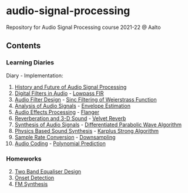# audio-signal-processing
Repository for Audio Signal Processing course 2021-22 @ Aalto

## Contents

### Learning Diaries
Diary - Implementation:
1. [History and Future of Audio Signal Processing](https://github.com/bronemos/audio-signal-processing/blob/main/diaries/ld1-history/ld-1.pdf)
2. [Digital Filters in Audio](https://github.com/bronemos/audio-signal-processing/blob/main/diaries/ld2-digital-filters/ld-2.pdf) - [Lowpass FIR](https://github.com/bronemos/audio-signal-processing/blob/main/diaries/ld2-digital-filters/hw-2.ipynb)
3. [Audio Filter Design](https://github.com/bronemos/audio-signal-processing/blob/main/diaries/ld3-audio-filter-design/ld-3.pdf) - [Sinc Filtering of Weierstrass Function](https://github.com/bronemos/audio-signal-processing/blob/main/diaries/ld3-audio-filter-design/hw-3.ipynb)
4. [Analysis of Audio Signals](https://github.com/bronemos/audio-signal-processing/blob/main/diaries/ld4-analysis-of-audio-signals/ld-4.pdf) - [Envelope Estimation](https://github.com/bronemos/audio-signal-processing/blob/main/diaries/ld4-analysis-of-audio-signals/envelope.ipynb)
5. [Audio Effects Processing](https://github.com/bronemos/audio-signal-processing/blob/main/diaries/ld5-audio-effects-processing/ld-5.pdf) - [Flanger](https://github.com/bronemos/audio-signal-processing/blob/main/diaries/ld5-audio-effects-processing/flanger.ipynb)
6. [Reverberation and 3-D Sound](https://github.com/bronemos/audio-signal-processing/blob/main/diaries/ld6-reverberation-and-3d-sound/ld-6.pdf) - [Velvet Reverb](https://github.com/bronemos/audio-signal-processing/blob/main/diaries/ld6-reverberation-and-3d-sound/velvet-reverb.ipynb)
7. [Synthesis of Audio Signals](https://github.com/bronemos/audio-signal-processing/blob/main/diaries/ld7-synthesis-of-audio-signals/ld-7.pdf) - [Differentiated Parabolic Wave Algorithm](https://github.com/bronemos/audio-signal-processing/blob/main/diaries/ld7-synthesis-of-audio-signals/dpw.ipynb)
8. [Physics Based Sound Synthesis](https://github.com/bronemos/audio-signal-processing/blob/main/diaries/ld8-physics-based-sound-synthesis/ld-8.pdf) - [Karplus Strong Algorithm](https://github.com/bronemos/audio-signal-processing/blob/main/diaries/ld8-physics-based-sound-synthesis/karplus-strong.ipynb)
9. [Sample Rate Conversion](https://github.com/bronemos/audio-signal-processing/blob/main/diaries/ld9-sample-rate-conversion/ld-9.pdf) - [Downsampling](https://github.com/bronemos/audio-signal-processing/blob/main/diaries/ld9-sample-rate-conversion/downsampling.ipynb)
10. [Audio Coding](https://github.com/bronemos/audio-signal-processing/blob/main/diaries/ld10-audio-coding/ld-10.pdf) - [Polynomial Prediction](https://github.com/bronemos/audio-signal-processing/blob/main/diaries/ld10-audio-coding/polynomial-prediction.ipynb)

### Homeworks
2. [Two Band Equaliser Design](https://github.com/bronemos/audio-signal-processing/blob/main/homeworks/hw-2-equaliser-design/eq.ipynb)
3. [Onset Detection](https://github.com/bronemos/audio-signal-processing/blob/main/homeworks/hw-3-onset-detection/hw-3.pdf)
4. [FM Synthesis](https://github.com/bronemos/audio-signal-processing/blob/main/homeworks/hw4-fm-synthesis/hw-4.pdf)
